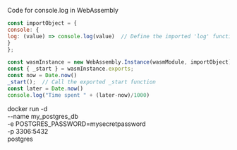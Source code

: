 Code for console.log in WebAssembly
```javascript
const importObject = {
console: {
log: (value) => console.log(value)  // Define the imported 'log' function
}
};

const wasmInstance = new WebAssembly.Instance(wasmModule, importObject);
const { _start } = wasmInstance.exports;
const now = Date.now()
_start();  // Call the exported _start function
const later = Date.now()
console.log("Time spent " + (later-now)/1000)
```


docker run -d \
--name my_postgres_db \
-e POSTGRES_PASSWORD=mysecretpassword \
-p 3306:5432 \
postgres